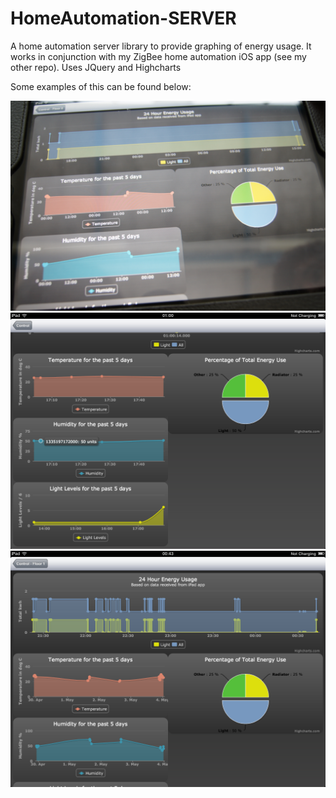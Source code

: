 # HomeAutomation-SERVER
A home automation server library to provide graphing of energy usage. It works in conjunction with my ZigBee home automation iOS app (see my other repo). Uses JQuery and Highcharts

Some examples of this can be found below:

![alt tag](https://raw.githubusercontent.com/rmsmith88/HomeAutomation-SERVER/master/img/DSC02122.JPG)
![alt tag](https://raw.githubusercontent.com/rmsmith88/HomeAutomation-SERVER/master/img/IMG_0156.PNG)
![alt tag](https://raw.githubusercontent.com/rmsmith88/HomeAutomation-SERVER/master/img/IMG_0190.PNG)
